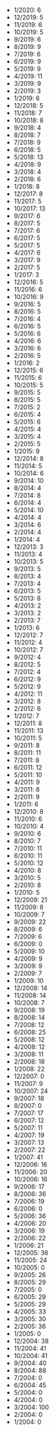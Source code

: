 *  1/2020: 6
*  12/2019: 5
*  11/2019: 6
*  10/2019: 5
*  9/2019: 6
*  8/2019: 9
*  7/2019: 6
*  6/2019: 9
*  5/2019: 9
*  4/2019: 11
*  3/2019: 9
*  2/2019: 3
*  1/2019: 6
*  12/2018: 5
*  11/2018: 7
*  10/2018: 8
*  9/2018: 4
*  8/2018: 7
*  7/2018: 9
*  6/2018: 5
*  5/2018: 13
*  4/2018: 9
*  3/2018: 4
*  2/2018: 6
*  1/2018: 8
*  12/2017: 8
*  11/2017: 5
*  10/2017: 13
*  9/2017: 6
*  8/2017: 5
*  7/2017: 6
*  6/2017: 5
*  5/2017: 5
*  4/2017: 6
*  3/2017: 9
*  2/2017: 5
*  1/2017: 3
*  12/2016: 5
*  11/2016: 6
*  10/2016: 9
*  9/2016: 5
*  8/2016: 5
*  7/2016: 4
*  6/2016: 5
*  5/2016: 6
*  4/2016: 6
*  3/2016: 6
*  2/2016: 5
*  1/2016: 2
*  12/2015: 6
*  11/2015: 6
*  10/2015: 5
*  9/2015: 5
*  8/2015: 5
*  7/2015: 2
*  6/2015: 4
*  5/2015: 6
*  4/2015: 4
*  3/2015: 4
*  2/2015: 5
*  1/2015: 9
*  12/2014: 8
*  11/2014: 5
*  10/2014: 6
*  9/2014: 10
*  8/2014: 4
*  7/2014: 8
*  6/2014: 4
*  5/2014: 10
*  4/2014: 4
*  3/2014: 6
*  2/2014: 4
*  1/2014: 4
*  12/2013: 3
*  11/2013: 4
*  10/2013: 5
*  9/2013: 5
*  8/2013: 4
*  7/2013: 4
*  6/2013: 5
*  5/2013: 8
*  4/2013: 2
*  3/2013: 2
*  2/2013: 7
*  1/2013: 6
*  12/2012: 7
*  11/2012: 4
*  10/2012: 7
*  9/2012: 4
*  8/2012: 5
*  7/2012: 4
*  6/2012: 9
*  5/2012: 9
*  4/2012: 11
*  3/2012: 8
*  2/2012: 6
*  1/2012: 7
*  12/2011: 8
*  11/2011: 13
*  10/2011: 5
*  9/2011: 8
*  8/2011: 11
*  7/2011: 8
*  6/2011: 12
*  5/2011: 10
*  4/2011: 9
*  3/2011: 8
*  2/2011: 9
*  1/2011: 6
*  12/2010: 8
*  11/2010: 6
*  10/2010: 4
*  9/2010: 6
*  8/2010: 7
*  7/2010: 11
*  6/2010: 11
*  5/2010: 12
*  4/2010: 8
*  3/2010: 5
*  2/2010: 8
*  1/2010: 5
*  12/2009: 21
*  11/2009: 8
*  10/2009: 7
*  9/2009: 22
*  8/2009: 6
*  7/2009: 6
*  6/2009: 0
*  5/2009: 10
*  4/2009: 9
*  3/2009: 9
*  2/2009: 7
*  1/2009: 10
*  12/2008: 14
*  11/2008: 14
*  10/2008: 7
*  9/2008: 19
*  8/2008: 14
*  7/2008: 12
*  6/2008: 25
*  5/2008: 12
*  4/2008: 12
*  3/2008: 11
*  2/2008: 18
*  1/2008: 22
*  12/2007: 0
*  11/2007: 9
*  10/2007: 24
*  9/2007: 18
*  8/2007: 0
*  7/2007: 17
*  6/2007: 12
*  5/2007: 11
*  4/2007: 19
*  3/2007: 13
*  2/2007: 22
*  1/2007: 41
*  12/2006: 16
*  11/2006: 20
*  10/2006: 16
*  9/2006: 17
*  8/2006: 36
*  7/2006: 19
*  6/2006: 0
*  5/2006: 36
*  4/2006: 20
*  3/2006: 19
*  2/2006: 22
*  1/2006: 21
*  12/2005: 36
*  11/2005: 24
*  10/2005: 0
*  9/2005: 26
*  8/2005: 29
*  7/2005: 0
*  6/2005: 29
*  5/2005: 29
*  4/2005: 33
*  3/2005: 30
*  2/2005: 36
*  1/2005: 0
*  12/2004: 38
*  11/2004: 41
*  10/2004: 41
*  9/2004: 40
*  8/2004: 88
*  7/2004: 0
*  6/2004: 45
*  5/2004: 0
*  4/2004: 0
*  3/2004: 100
*  2/2004: 0
*  1/2004: 0